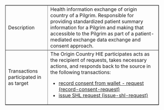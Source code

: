 <table border="1" class="dataframe table table-striped table-bordered">
  <tbody>
    <tr>
      <td>Description</td>
      <td>Health information exchange of origin country of a Pilgrim.  Responsible for providing standardized patient summary information for a Pilgrim and making that accessible to the Pilgrim as part of a patient-mediated exchange data exchange and consent approach.</td>
    </tr>
    <tr>
      <td>Transactions participated in as target</td>
      <td>The Origin Country HIE participates acts as the recipient of requests, takes necessary actions, and responds back to the source in the following transactions:
      <ul>
        <li><a href="transactions.html#record-consent-request">record consent from wallet - request (record-consent-request)</a></li>
        <li><a href="transaction.html#issue-shl-request">issue SHL request (issue-shl-request)</a></li>
      </ul></td>
    </tr>
  </tbody>
</table>

